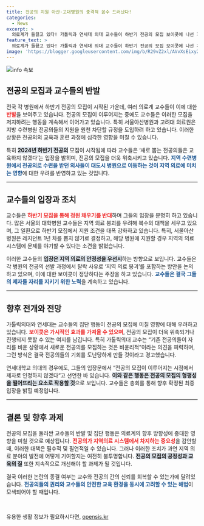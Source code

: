```yaml
---
title: 전공의 지원 아산·고대병원의 충격적 꼼수 드러났다!
categories:
  - News
excerpt: >
  의료계가 들끓고 있다! 가톨릭과 연세대 의대 교수들이 하반기 전공의 모집 보이콧에 나선 가운데, ‘빅5’ 병원은 지방 전공의의 진입을 막기 위한 수단을 마련 중이다. 지역 의료 붕괴 우려 속에 전공의 모집에서 불어오는 파장은 어떻게 전개될까? 
feature_text: >
  의료계가 들끓고 있다! 가톨릭과 연세대 의대 교수들이 하반기 전공의 모집 보이콧에 나선 가운데, ‘빅5’ 병원은 지방 전공의의 진입을 막기 위한 수단을 마련 중이다. 지역 의료 붕괴 우려 속에 전공의 모집에서 불어오는 파장은 어떻게 전개될까? 
image: 'https://blogger.googleusercontent.com/img/b/R29vZ2xl/AVvXsEixyZcFfHzMRdzZMjFBmAUKJYCLCGyLL1o632UiGVXcaFdKo_bkvkuCioo0uUKlGfBVcT3P84aROyZIXSBEx3Aw5nCQ3pTgDom1WDC4m8eifvWiAmWEEVb4x6G_l8C0QH225ldMjyaFvpxGEBGNO37VmDTDMHGhJPq73UglMfDca1-0aw/s1600/blogspot.png'
---
```


<p><img src="https://blogger.googleusercontent.com/img/b/R29vZ2xl/AVvXsEixyZcFfHzMRdzZMjFBmAUKJYCLCGyLL1o632UiGVXcaFdKo_bkvkuCioo0uUKlGfBVcT3P84aROyZIXSBEx3Aw5nCQ3pTgDom1WDC4m8eifvWiAmWEEVb4x6G_l8C0QH225ldMjyaFvpxGEBGNO37VmDTDMHGhJPq73UglMfDca1-0aw/s1600/blogspot.png" alt="info 속보" /></p>

<h2 data-ke-size="size26">전공의 모집과 교수들의 반발</h2>

<p data-ke-size="size16">전국 각 병원에서 하반기 전공의 모집이 시작된 가운데, 여러 의료계 교수들이 이에 대한 <b><span style="color: #ee2323;">반발</span></b>을 보여주고 있습니다. 전공의 모집이 이루어지는 중에도 교수들은 이러한 모집을 저지하려는 행동을 계속해서 이어가고 있습니다. 특히 서울아산병원과 고려대 의료원은 지방 수련병원 전공의들의 지원을 원천 차단할 규정을 도입하려 하고 있습니다. 이러한 상황은 전공의의 교육과 훈련 과정에 심각한 영향을 미칠 수 있습니다.</p>

<p data-ke-size="size16">특히 <b><span style="background-color: #21538527;">2024년 하반기 전공의</span></b> 모집이 시작됨에 따라 교수들은 ‘새로 뽑는 전공의들은 교육하지 않겠다’는 입장을 밝히며, 전공의 모집을 더욱 위축시키고 있습니다. <b><span style="color: #1a5490;">지역 수련병원에서 전공의로 수련을 받던 의사들이 대도시 병원으로 이동하는 것이 지역 의료에 미치는 영향</span></b>에 대한 우려를 반영하고 있는 것입니다.</p>

<hr />

<h2 data-ke-size="size26">교수들의 입장과 조치</h2>

<p data-ke-size="size16">교수들은 <b><span style="color: #ee2323;">하반기 모집을 통해 정원 채우기를 반대</span></b>하며 그들의 입장을 분명히 하고 있습니다. 많은 서울의 대학병원 교수들은 지역 의료 붕괴를 우려해 복수의 대책을 세우고 있으며, 그 일환으로 하반기 모집에서 지원 조건을 대폭 강화하고 있습니다. 특히, 서울아산병원은 레지던트 1년 차를 뽑지 않기로 결정하고, 해당 병원에 지원할 경우 지역의 의료 시스템에 문제를 야기할 수 있다는 소견을 밝혔습니다.</p>

<p data-ke-size="size16">이러한 교수들의 <b><span style="background-color: #21538527;">입장은 지역 의료의 안정성을 우선시</span></b>하는 방향으로 보입니다. 교수들은 각 병원의 전공의 선발 과정에서 탈락 사유로 ‘지역 의료 붕괴’를 포함하는 방안을 논의하고 있으며, 이에 대한 보이콧이 정당하다는 주장을 하고 있습니다. <b><span style="color: #1a5490;">교수들은 결국 그들의 제자들 자리를 지키기 위한 노력</span></b>을 계속하고 있습니다.</p>

<hr />

<h2 data-ke-size="size26">향후 전개와 전망</h2>

<p data-ke-size="size16">가톨릭의대와 연세대는 교수들의 집단 행동이 전공의 모집에 미칠 영향에 대해 우려하고 있습니다. <b><span style="color: #ee2323;">보이콧은 가시적인 효과를 가져올 수 있으며</span></b>, 전공의 모집이 더욱 위축되거나 진행되지 못할 수 있는 여지를 남깁니다. 특히 가톨릭의대 교수는 “기존 전공의들이 자리를 비운 상황에서 새로운 전공의를 모집하는 것은 비윤리적”이라는 의견을 피력하며, 그런 방식은 결국 전공의들의 기회를 도난당하게 만들 것이라고 경고했습니다.</p>

<p data-ke-size="size16">연세대학교 의대의 경우에도, 그들의 입장문에서 “전공의 모집이 이루어지는 시점에서 제자로 인정하지 않겠다“고 선언한 바 있습니다. <b><span style="background-color: #21538527;">이와 같은 행동은 전공의 모집의 형평성을 떨어뜨리는 요소로 작용할 것</span></b>으로 보입니다. 교수들은 총회를 통해 향후 확정된 최종 입장을 밝힐 예정입니다.</p>

<hr />

<h2 data-ke-size="size26">결론 및 향후 과제</h2>

<p data-ke-size="size16">전공의 모집을 둘러싼 교수들의 반발 및 집단 행동은 의료계의 향후 방향성에 중대한 영향을 미칠 것으로 예상됩니다. <b><span style="color: #ee2323;">전공의가 지역의료 시스템에서 차지하는 중요성</span></b>을 감안할 때, 이러한 대책은 필수적 및 필연적일 수 있습니다. 그러나 이러한 조치가 과연 지역 의료 분야의 발전에 어떻게 기여할지는 여전히 불투명합니다. <b><span style="background-color: #21538527;">전공의 모집의 공정성과 교육의 질</span></b> 또한 지속적으로 개선해야 할 과제가 될 것입니다.</p>

<p data-ke-size="size16">결국 이러한 논란의 종결 여부는 교수와 전공의 간의 신뢰를 회복할 수 있는가에 달려있습니다. <b><span style="color: #1a5490;">전공의들의 권리와 교수들의 안전한 교육 환경을 동시에 고려할 수 있는 해법</span></b>이 모색되어야 할 때입니다.</p>

<p data-ke-size="size16">&nbsp;</p>
유용한 생활 정보가 필요하시다면, <a href="https://opensis.kr" rel="dofollow">opensis.kr</a>


